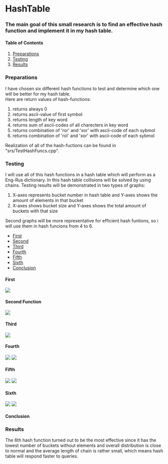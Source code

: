 # HashTable
### The main goal of this small research is to find an effective hash function and implement it in my hash table.

#### Table of Contents
1. [Preparations](#preparations)  
2. [Testing](#testing)
3. [Results](#results)
### Preparations 
I have chosen six different hash functions to test and determine which one will be better for my hash table.\
Here are return values of hash-functions:
1. returns always 0
2. returns ascii-value of first symbol
3. returns length of key word
4. returns sum of ascii-codes of all charecters in key word
5. returns combination of 'ror' and 'xor' with ascii-code of each sybmol
6. returns combination of 'rol' and 'xor' with ascii-code of each sybmol

Realization of all of the hash-fuctions can be found in "srs/TestHashFuncs.cpp".

### Testing
I will use all of this hash functions in a hash table which will perform as a Eng-Rus dictionary. In this hash table collisions will be solved by using chains.
Testing results will be demonstrated in two types of graphs:
1. X-axes represents bucket number in hash table and Y-axes shows the amount of elements in that bucket
2. X-axes shows bucket size and Y-axes shows the total amount of buckets with that size

Second graphs will be more representative for efficient hash funtions, so i will use them in hash funcions from 4 to 6. 

* [First](#first)
* [Second](#second)
* [Third](#third)
* [Fourth](#fourth)
* [Fifth](#fifth)
* [Sixth](#sixth)
* [Conclusion](#conclusion)

#### First

<img src="Pictures\GraphFunc1.JPG" width="auto" height="auto">

#### Second Function

<img src="Pictures\GraphFunc2.JPG" width="auto" height="auto">

#### Third

<img src="Pictures\GraphFunc3.JPG" width="auto" height="auto">

#### Fourth

<img src="Pictures\HistFunc4.JPG" width="auto" height="auto">

<img src="Pictures\GraphFunc4.JPG" width="auto" height="auto">

#### Fifth

<img src="Pictures\HistFunc5.JPG" width="auto" height="auto">

<img src="Pictures\GraphFunc5.JPG" width="auto" height="auto">

#### Sixth

<img src="Pictures\HistFunc6.JPG" width="auto" height="auto">

<img src="Pictures\GraphFunc6.JPG" width="auto" height="auto">

#### Conclusion


### Results
The 6th hash function turned out to be the most effective since it has the lowest number of buckets without elements and overall distribution is close to normal and the average length of chain is rather small, which means hash table will respond faster to queries.
